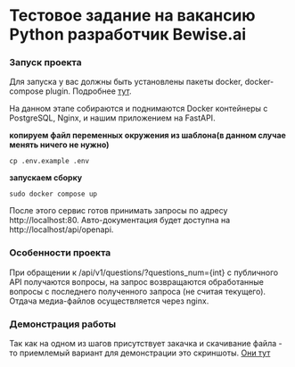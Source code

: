 # Тестовое задание на вакансию Python разработчик Bewise.ai

### Запуск проекта
Для запуска у вас должны быть установлены пакеты docker, docker-compose plugin. 
Подробнее [тут](https://docs.docker.com/engine/install/ubuntu/).

На данном этапе собираются и поднимаются Docker контейнеры с PostgreSQL, Nginx, 
и нашим приложением на FastAPI.

**копируем файл переменных окружения из шаблона(в данном случае менять ничего не нужно)**
```shell
cp .env.example .env
```
**запускаем сборку**
```shell
sudo docker compose up
```

После этого сервис готов принимать запросы по адресу http://localhost:80.
Авто-документация будет доступна на http://localhost/api/openapi.

### Особенности проекта
При обращении к /api/v1/questions/?questions_num={int} с публичного API получаются вопросы, на запрос
возвращаются обработанные вопросы с последнего полученного запроса (не считая текущего).
Отдача медиа-файлов осуществляется через nginx.

### Демонстрация работы
Так как на одном из шагов присутствует закачка и скачивание файла - то приемлемый вариант для демонстрации 
это скриншоты. [Они тут](demo.md)
